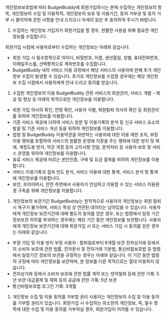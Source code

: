 개인정보보호법에 따라 BudgetBuddy에 회원가입하시는 분께 수집하는 개인정보의 항목, 개인정보의 수집 및 이용목적, 개인정보의 보유 및 이용기간, 동의 거부권 및 동의 거부 시 불이익에 관한 사항을 안내 드리오니 자세히 읽은 후 동의하여 주시기 바랍니다.

1. 수집하는 개인정보
가입자가 회원가입을 할 경우, 원활한 사용을 위해 필요한 개인정보를 수집합니다.

회원가입 시점에 사용자로부터 수집하는 개인정보는 아래와 같습니다.

- 회원 가입 시 필수항목으로 아이디, 비밀번호, 이름, 생년월일, 성별, 휴대전화번호, 이메일주소를, 선택항목으로 계좌번호를 수집합니다.
- BudgetBuddy 내의 서비스 이용 과정에서 해당 서비스의 사용자에 한해 추가 개인정보 수집이 발생할 수 있습니다. 추가로 개인정보를 수집할 경우에는 해당 개인정보 수집 시점에서 사용자에게 안내 드리고 동의를 받습니다.
1. 수집한 개인정보의 이용
BudgetBuddy 관련 서비스의 회원관리, 서비스 개발・제공 및 향상 등 아래의 목적으로만 개인정보를 이용합니다.
- 회원 가입 의사의 확인, 연령 확인, 사용자 식별, 회원탈퇴 의사의 확인 등 회원관리를 위하여 개인정보를 이용합니다.
- 기존 서비스 제공에 더하여 서비스 방문 및 이용기록의 분석 등 신규 서비스 요소의 발굴 및 기존 서비스 개선 등을 위하여 개인정보를 이용합니다.
- 법령 및 BudgetBuddy 이용약관을 위반하는 사용자에 대한 이용 제한 조치, 부정 이용 행위를 포함하여 서비스의 원활한 운영에 지장을 주는 행위에 대한 방지 및 제재, 계정도용 방지, 약관 개정 등의 고지사항 전달, 문의처리 등 사용자 보호 및 서비스 운영을 위하여 개인정보를 이용합니다.
- 유료 서비스 제공에 따르는 본인인증, 구매 및 요금 결제를 위하여 개인정보를 이용합니다.
- 서비스 이용기록과 접속 빈도 분석, 서비스 이용에 대한 통계, 서비스 분석 및 통계에 개인정보를 이용합니다.
- 보안, 프라이버시, 안전 측면에서 사용자가 안심하고 이용할 수 있는 서비스 이용환경 구축을 위해 개인정보를 이용합니다.
1. 개인정보의 보관기간
BudgetBuddy는 원칙적으로 사용자의 개인정보는 회원 탈퇴 시 복구가 불가하며, 서비스 특성 상 연관된 데이터는 남아있을 수 있습니다.
사용자에게 개인정보 보관기간에 대해 별도의 동의를 얻은 경우, 또는 법령에서 일정 기간 정보보관 의무를 부과하는 경우에는 해당 기간 동안 개인정보를 보관합니다.
사용자에게 개인정보 보관기간에 대해 회원가입 시 또는 서비스 가입 시 동의를 얻은 경우는 아래와 같습니다.
- 부정 가입 및 이용 방지
부정 사용자 : 탈퇴일로부터 6개월 보관
전자상거래 등에서의 소비자 보호에 관한 법률, 전자문서 및 전자거래 기본법, 통신비밀보호법 등 법령에서 일정기간 정보의 보관을 규정하는 경우는 아래와 같습니다. 이 기간 동안 법령의 규정에 따라 개인정보를 보관하며, 본 정보를 다른 목적으로는 절대 이용하지 않습니다.
- 전자상거래 등에서 소비자 보호에 관한 법률
계약 또는 청약철회 등에 관한 기록: 5년 보관
대금결제 및 재화 등의 공급에 관한 기록: 5년 보관
- 통신비밀보호법
로그인 기록: 3개월
1. 개인정보 수집 및 이용 동의를 거부할 권리
사용자는 개인정보의 수집 및 이용 동의를 거부할 권리가 있습니다. 회원가입 시 수집하는 최소한의 개인정보, 즉, 필수 항목에 대한 수집 및 이용 동의를 거부하실 경우, 회원가입이 어려울 수 있습니다.
